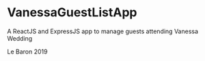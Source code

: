 # VanessaGuestListApp
A ReactJS and ExpressJS app to manage guests attending Vanessa Wedding


Le Baron 2019
